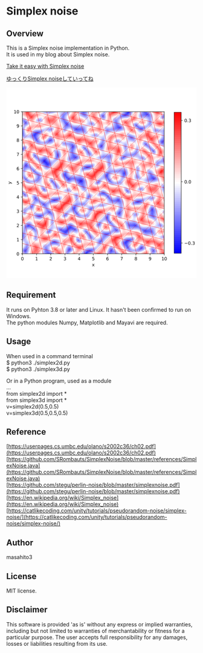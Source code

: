 # Simplex noise

## Overview

This is a Simplex noise implementation in Python.  
It is used in my blog about Simplex noise.  

[Take it easy with Simplex noise](https://sioramen.sub.jp/blog3/2025/02/01/take-it-easy-with-simplex-noise/)  
  
[ゆっくりSimplex noiseしていってね](https://sioramen.sub.jp/blog2/blog/2025/01/28/%e3%82%86%e3%81%a3%e3%81%8f%e3%82%8asimplex-noise-%e3%81%97%e3%81%a6%e3%81%84%e3%81%a3%e3%81%a6%e3%81%ad/)  

![image](etc/simplex2d-10x10.png)  

## Requirement

It runs on Pyhton 3.8 or later and Linux. It hasn't been confirmed to run on Windows.  
The python modules Numpy, Matplotlib and Mayavi are required.  

## Usage

When used in a command terminal  
$ python3 ./simplex2d.py  
$ python3 ./simplex3d.py  

Or in a Python program, used as a module   
...  
from simplex2d import *  
from simplex3d import *  
v=simplex2d(0.5,0.5)  
v=simplex3d(0.5,0.5,0.5)  

## Reference


[https://userpages.cs.umbc.edu/olano/s2002c36/ch02.pdf](https://userpages.cs.umbc.edu/olano/s2002c36/ch02.pdf)  
[https://github.com/SRombauts/SimplexNoise/blob/master/references/SimplexNoise.java](https://github.com/SRombauts/SimplexNoise/blob/master/references/SimplexNoise.java)  
[https://github.com/stegu/perlin-noise/blob/master/simplexnoise.pdf](https://github.com/stegu/perlin-noise/blob/master/simplexnoise.pdf)  
[https://en.wikipedia.org/wiki/Simplex_noise](https://en.wikipedia.org/wiki/Simplex_noise)  
[https://catlikecoding.com/unity/tutorials/pseudorandom-noise/simplex-noise/](https://catlikecoding.com/unity/tutorials/pseudorandom-noise/simplex-noise/)  

## Author

masahito3  

## License

MIT license.  

## Disclaimer

This software is provided 'as is' without any express or implied warranties, including but not limited to warranties of merchantability or fitness for a particular purpose. The user accepts full responsibility for any damages, losses or liabilities resulting from its use.  



